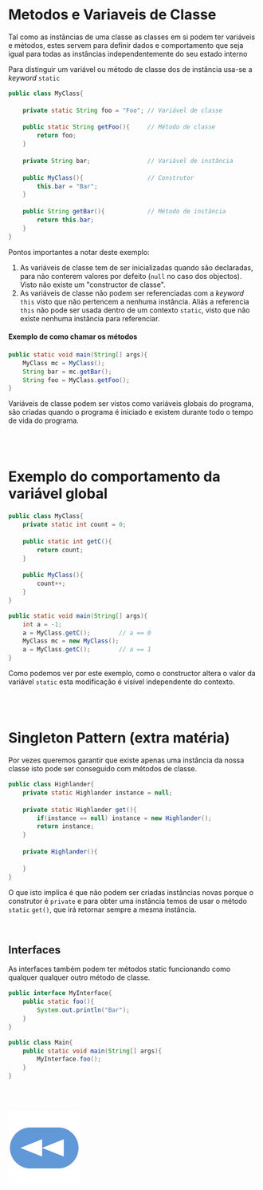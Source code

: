 # Metodos e Variaveis de Classe

Tal como as instâncias de uma classe as classes em si podem ter variáveis e
métodos, estes servem para definir dados e comportamento que seja igual para
todas as instâncias independentemente do seu estado interno

Para distinguir um variável ou método de classe dos de instância usa-se a
_keyword_ `static`

```java
public class MyClass{

    private static String foo = "Foo"; // Variável de classe

    public static String getFoo(){     // Método de classe
        return foo;
    }

    private String bar;                // Variável de instância

    public MyClass(){                  // Construtor
        this.bar = "Bar";
    }

    public String getBar(){            // Método de instância
        return this.bar;
    }
}
```
Pontos importantes a notar deste exemplo:

1. As variáveis de classe tem de ser inicializadas quando são declaradas,
para não conterem valores por defeito (`null` no caso dos objectos). Visto
não existe um "constructor de classe".
2. As variáveis de classe não podem ser referenciadas com a _keyword_ `this`
visto que não pertencem a nenhuma instância. Aliás a referencia `this` não
pode ser usada dentro de um contexto `static`, visto que não existe nenhuma
instância para referenciar.

#### Exemplo de como chamar os métodos
```java
public static void main(String[] args){
    MyClass mc = MyClass();
    String bar = mc.getBar();
    String foo = MyClass.getFoo();
}
```
Variáveis de classe podem ser vistos como variáveis globais do programa,
são criadas quando o programa é iniciado e existem durante todo o tempo
de vida do programa.

<br><br>

# Exemplo do comportamento da variável global
```java
public class MyClass{
    private static int count = 0;

    public static int getC(){
        return count;
    }

    public MyClass(){
        count++;
    }
}
```
```java
public static void main(String[] args){
    int a = -1;
    a = MyClass.getC();        // a == 0
    MyClass mc = new MyClass();
    a = MyClass.getC();        // a == 1
}
```
Como podemos ver por este exemplo, como o constructor altera o valor da
variável `static` esta modificação é visível independente do contexto.

<br><br>

# Singleton Pattern (extra matéria)
Por vezes queremos garantir que existe apenas uma instância da nossa classe
isto pode ser conseguido com métodos de classe.

```java
public class Highlander{
    private static Highlander instance = null;

    private static Highlander get(){
        if(instance == null) instance = new Highlander();
        return instance;
    }

    private Highlander(){

    }
}
```
O que isto implica é que não podem ser criadas instâncias novas porque o
construtor é `private` e para obter uma instância temos de usar o método
`static` `get()`, que irá retornar sempre a mesma instância.

<br>

## Interfaces
As interfaces também podem ter métodos static funcionando como qualquer
qualquer outro método de classe.
```java
public interface MyInterface{
    public static foo(){
        System.out.println("Bar");
    }
}
```
```java
public class Main{
    public static void main(String[] args){
        MyInterface.foo();
    }
}
```

<br><br>

[![retroceder](https://raw.githubusercontent.com/David81820/Recursos-LCC/main/Rewind.png)](https://david81820.github.io/Recursos-LCC/2ano/2sem/POO/POO-Java)
